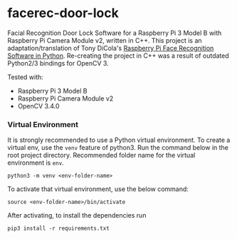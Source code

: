 # facerec-door-lock
Facial Recognition Door Lock Software for a Raspberry Pi 3 Model B with Raspberry Pi Camera Module v2, written in C++. This project is an adaptation/translation of Tony DiCola's [Raspberry Pi Face Recognition Software in Python](https://learn.adafruit.com/raspberry-pi-face-recognition-treasure-box?view=all). Re-creating the project in C++ was a result of outdated Python2/3 bindings for OpenCV 3.


Tested with: 
 - Raspberry Pi 3 Model B
 - Raspberry Pi Camera Module v2
 - OpenCV 3.4.0


### Virtual Environment
It is strongly recommended to use a Python virtual environment. To create a virtual env, use the `venv` feature of python3.
Run the command below in the root project directory. Recommended folder name for the virtual environment is `env`.
```
python3 -m venv <env-folder-name>
```

To activate that virtual environment, use the below command:
```
source <env-folder-name>/bin/activate
```

After activating, to install the dependencies run
```
pip3 install -r requirements.txt
```
